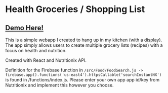 # Health Groceries / Shopping List

## [Demo Here!](https://npkevin.github.io/Healthy_Groceries/)

This is a simple webapp I created to hang up in my kitchen (with a display). The app simply allows users to create multiple grocery lists (recipes) with a focus on health and nutrition.

Created with React and Nutritionix API.

Definition for the Firebase function in ```/src/Food/FoodSearch.js -> firebase.app().functions('us-east4').httpsCallable('searchInstantNX')```
is found in /functions/index.js. Please enter your own app app id/key from Nutritionix and implement this however you choose.
